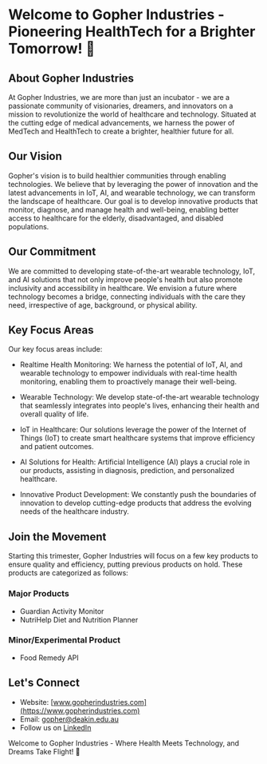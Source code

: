 # Welcome to Gopher Industries - Pioneering HealthTech for a Brighter Tomorrow! 🌟

## About Gopher Industries

At Gopher Industries, we are more than just an incubator - we are a passionate community of visionaries, dreamers, and innovators on a mission to revolutionize the world of healthcare and technology. Situated at the cutting edge of medical advancements, we harness the power of MedTech and HealthTech to create a brighter, healthier future for all.

## Our Vision

Gopher's vision is to build healthier communities through enabling technologies. We believe that by leveraging the power of innovation and the latest advancements in IoT, AI, and wearable technology, we can transform the landscape of healthcare. Our goal is to develop innovative products that monitor, diagnose, and manage health and well-being, enabling better access to healthcare for the elderly, disadvantaged, and disabled populations.

## Our Commitment

We are committed to developing state-of-the-art wearable technology, IoT, and AI solutions that not only improve people's health but also promote inclusivity and accessibility in healthcare. We envision a future where technology becomes a bridge, connecting individuals with the care they need, irrespective of age, background, or physical ability.

## Key Focus Areas

Our key focus areas include:

- Realtime Health Monitoring: We harness the potential of IoT, AI, and wearable technology to empower individuals with real-time health monitoring, enabling them to proactively manage their well-being.

- Wearable Technology: We develop state-of-the-art wearable technology that seamlessly integrates into people's lives, enhancing their health and overall quality of life.

- IoT in Healthcare: Our solutions leverage the power of the Internet of Things (IoT) to create smart healthcare systems that improve efficiency and patient outcomes.

- AI Solutions for Health: Artificial Intelligence (AI) plays a crucial role in our products, assisting in diagnosis, prediction, and personalized healthcare.

- Innovative Product Development: We constantly push the boundaries of innovation to develop cutting-edge products that address the evolving needs of the healthcare industry.

## Join the Movement

Starting this trimester, Gopher Industries will focus on a few key products to ensure quality and efficiency, putting previous products on hold. These products are categorized as follows:

### Major Products

- Guardian Activity Monitor
- NutriHelp Diet and Nutrition Planner

### Minor/Experimental Product

- Food Remedy API

## Let's Connect

- Website: [www.gopherindustries.com](https://www.gopherindustries.com)
- Email: [gopher@deakin.edu.au](mailto:GopherIndustries@deakin365.onmicrosoft.com)
- Follow us on [LinkedIn](https://www.linkedin.com/company/gopher-industries)

Welcome to Gopher Industries - Where Health Meets Technology, and Dreams Take Flight! 🚀
